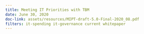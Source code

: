 ```yaml
---
title: Meeting IT Priorities with TBM
date: June 30, 2020
doc-link: assets/resources/MIPT-draft-5.0-Final-2020_08.pdf
filters: it-spending it-governance current whitepaper
---
```

